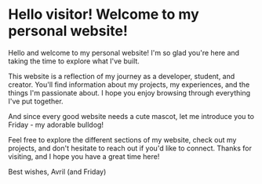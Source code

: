 # Hello visitor! Welcome to my personal website!

Hello and welcome to my personal website! I'm so glad you're here and taking the time to explore what I've built.

This website is a reflection of my journey as a developer, student, and creator. You'll find information about my projects, my experiences, and the things I'm passionate about. I hope you enjoy browsing through everything I've put together.

And since every good website needs a cute mascot, let me introduce you to Friday - my adorable bulldog! 

Feel free to explore the different sections of my website, check out my projects, and don't hesitate to reach out if you'd like to connect. Thanks for visiting, and I hope you have a great time here!

Best wishes, Avril (and Friday)